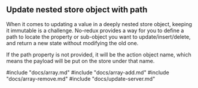 ## Update nested store object with path

When it comes to updating a value in a deeply nested store object, keeping it immutable is a challenge. No-redux provides a way for you to define a path to locate the property or sub-object you want to update/insert/delete, and return a new state without modifying the old one.

If the path property is not provided, it will be the action object name, which means the payload will be put on the store under that name.

#include "docs/array.md"
#include "docs/array-add.md"
#include "docs/array-remove.md"
#include "docs/update-server.md"

